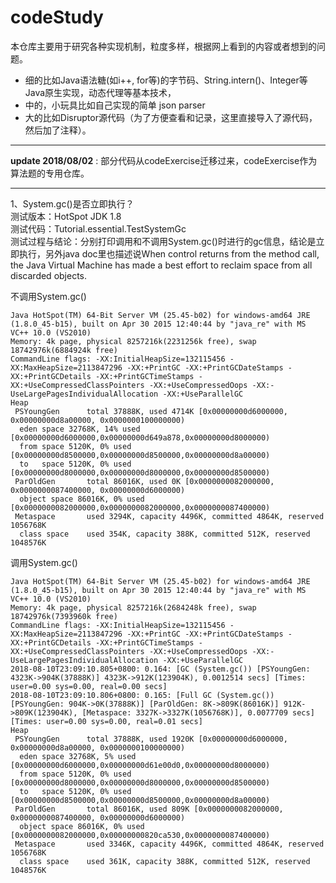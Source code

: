 # codeStudy  
   
本仓库主要用于研究各种实现机制，粒度多样，根据网上看到的内容或者想到的问题。  

 - 细的比如Java语法糖(如i++, for等)的字节码、String.intern()、Integer等Java原生实现，动态代理等基本技术，  
 - 中的，小玩具比如自己实现的简单 json parser  
 - 大的比如Disruptor源代码（为了方便查看和记录，这里直接导入了源代码，然后加了注释）。   
 ----
**update 2018/08/02** : 部分代码从codeExercise迁移过来，codeExercise作为算法题的专用仓库。   

-----

1、System.gc()是否立即执行？  
测试版本：HotSpot JDK 1.8  
测试代码：Tutorial.essential.TestSystemGc  
测试过程与结论：分别打印调用和不调用System.gc()时进行的gc信息，结论是立即执行，另外java doc里也描述说When control returns from the method call, the Java Virtual Machine has made a best effort to reclaim space from all discarded objects.  
  
不调用System.gc()  
```
Java HotSpot(TM) 64-Bit Server VM (25.45-b02) for windows-amd64 JRE (1.8.0_45-b15), built on Apr 30 2015 12:40:44 by "java_re" with MS VC++ 10.0 (VS2010)
Memory: 4k page, physical 8257216k(2231256k free), swap 18742976k(6884924k free)
CommandLine flags: -XX:InitialHeapSize=132115456 -XX:MaxHeapSize=2113847296 -XX:+PrintGC -XX:+PrintGCDateStamps -XX:+PrintGCDetails -XX:+PrintGCTimeStamps -XX:+UseCompressedClassPointers -XX:+UseCompressedOops -XX:-UseLargePagesIndividualAllocation -XX:+UseParallelGC 
Heap
 PSYoungGen      total 37888K, used 4714K [0x00000000d6000000, 0x00000000d8a00000, 0x0000000100000000)
  eden space 32768K, 14% used [0x00000000d6000000,0x00000000d649a878,0x00000000d8000000)
  from space 5120K, 0% used [0x00000000d8500000,0x00000000d8500000,0x00000000d8a00000)
  to   space 5120K, 0% used [0x00000000d8000000,0x00000000d8000000,0x00000000d8500000)
 ParOldGen       total 86016K, used 0K [0x0000000082000000, 0x0000000087400000, 0x00000000d6000000)
  object space 86016K, 0% used [0x0000000082000000,0x0000000082000000,0x0000000087400000)
 Metaspace       used 3294K, capacity 4496K, committed 4864K, reserved 1056768K
  class space    used 354K, capacity 388K, committed 512K, reserved 1048576K
```
调用System.gc()  
```
Java HotSpot(TM) 64-Bit Server VM (25.45-b02) for windows-amd64 JRE (1.8.0_45-b15), built on Apr 30 2015 12:40:44 by "java_re" with MS VC++ 10.0 (VS2010)
Memory: 4k page, physical 8257216k(2684248k free), swap 18742976k(7393960k free)
CommandLine flags: -XX:InitialHeapSize=132115456 -XX:MaxHeapSize=2113847296 -XX:+PrintGC -XX:+PrintGCDateStamps -XX:+PrintGCDetails -XX:+PrintGCTimeStamps -XX:+UseCompressedClassPointers -XX:+UseCompressedOops -XX:-UseLargePagesIndividualAllocation -XX:+UseParallelGC 
2018-08-10T23:09:10.805+0800: 0.164: [GC (System.gc()) [PSYoungGen: 4323K->904K(37888K)] 4323K->912K(123904K), 0.0012514 secs] [Times: user=0.00 sys=0.00, real=0.00 secs] 
2018-08-10T23:09:10.806+0800: 0.165: [Full GC (System.gc()) [PSYoungGen: 904K->0K(37888K)] [ParOldGen: 8K->809K(86016K)] 912K->809K(123904K), [Metaspace: 3327K->3327K(1056768K)], 0.0077709 secs] [Times: user=0.00 sys=0.00, real=0.01 secs] 
Heap
 PSYoungGen      total 37888K, used 1920K [0x00000000d6000000, 0x00000000d8a00000, 0x0000000100000000)
  eden space 32768K, 5% used [0x00000000d6000000,0x00000000d61e00d0,0x00000000d8000000)
  from space 5120K, 0% used [0x00000000d8000000,0x00000000d8000000,0x00000000d8500000)
  to   space 5120K, 0% used [0x00000000d8500000,0x00000000d8500000,0x00000000d8a00000)
 ParOldGen       total 86016K, used 809K [0x0000000082000000, 0x0000000087400000, 0x00000000d6000000)
  object space 86016K, 0% used [0x0000000082000000,0x00000000820ca530,0x0000000087400000)
 Metaspace       used 3346K, capacity 4496K, committed 4864K, reserved 1056768K
  class space    used 361K, capacity 388K, committed 512K, reserved 1048576K

```
